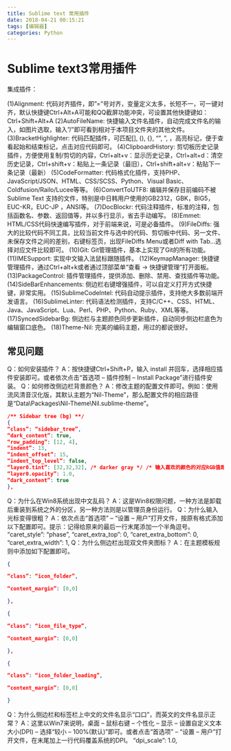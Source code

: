 ```yaml
---
title: Sublime text 常用插件
date: 2018-04-21 00:15:21
tags: [编辑器]
categories: Python
---
```


# Sublime text3常用插件

集成插件：

(1)Alignment: 代码对齐插件，即”=”号对齐，变量定义太多，长短不一，可一键对齐，默认快捷键Ctrl+Alt+A可能和QQ截屏功能冲突，可设置其他快捷键如：Ctrl+Shift+Alt+A
(2)AutoFileName: 快捷输入文件名插件，自动完成文件名的输入，如图片选取，输入”/”即可看到相对于本项目文件夹的其他文件。
(3)BracketHighlighter: 代码匹配插件，可匹配[], (), {}, “”, ”, ，高亮标记，便于查看起始和结束标记，点击对应代码即可。
(4)ClipboardHistory: 剪切板历史记录插件，方便使用复制/剪切的内容，Ctrl+alt+v：显示历史记录，Ctrl+alt+d：清空历史记录，Ctrl+shift+v：粘贴上一条记录（最旧），Ctrl+shift+alt+v：粘贴下一条记录（最新）
(5)CodeFormatter: 代码格式化插件，支持PHP、JavaScript/JSON、HTML、CSS/SCSS、Python、Visual Basic、Coldfusion/Railo/Lucee等等。
(6)ConvertToUTF8: 编辑并保存目前编码不被 Sublime Text 支持的文件，特别是中日韩用户使用的GB2312，GBK，BIG5，EUC-KR，EUC-JP ，ANSI等。
(7)DocBlockr: 代码注释插件，标准的注释，包括函数名、参数、返回值等，并以多行显示，省去手动编写。
(8)Emmet: HTML/CSS代码快速编写插件，对于前端来说，可是必备插件。
(9)FileDiffs: 强大的比较代码不同工具，比较当前文件与选中的代码、剪切板中代码、另一文件、未保存文件之间的差别，右键标签页，出现FileDiffs Menu或者Diff with Tab…选择对应文件比较即可。
(10)Git: Git管理插件，基本上实现了Git的所有功能。
(11)IMESupport: 实现中文输入法鼠标跟随插件。
(12)KeymapManager: 快捷键管理插件，通过Ctrl+alt+k或者通过顶部菜单“查看 -> 快捷键管理”打开面板。
(13)PackageControl: 插件管理插件，提供添加、删除、禁用、查找插件等功能。
(14)SideBarEnhancements: 侧边栏右键增强插件，可以自定义打开方式快捷键，非常实用。
(15)SublimeCodeIntel: 代码自动提示插件，支持绝大多数前端开发语言。
(16)SublimeLinter: 代码语法检测插件，支持C/C++、CSS、HTML、Java、JavaScript、Lua、Perl、PHP、Python、Ruby、XML等等。
(17)SyncedSidebarBg: 侧边栏与主题颜色同步更新插件，自动同步侧边栏底色为编辑窗口底色。
(18)Theme-Nil: 完美的编码主题，用过的都说很好。

## 常见问题

Q：如何安装插件？
A：按快捷键Ctrl+Shift+P，输入 install 并回车，选择相应插件安装即可。或者依次点击“首选项 – 插件控制 – Install Package”进行插件安装。
Q：如何修改侧边栏背景颜色？
A：修改主题的配置文件即可。例如：使用流风清音汉化版，其默认主题为“Nil-Theme”，那么配置文件的相应路径是“Data\Packages\Nil-Theme\Nil.sublime-theme”。

```json
/** Sidebar tree (bg) **/
{
“class”: “sidebar_tree”,
“dark_content”: true,
“row_padding”: [12, 4],
“indent”: 13,
“indent_offset”: 15,
“indent_top_level”: false,
“layer0.tint”: [32,32,32], /* darker gray */ /* 输入喜欢的颜色的对应RGB值即可 */
“layer0.opacity”: 1.0,
“dark_content”: true
},
```

Q：为什么在Win8系统出现中文乱码？
A：这是Win8权限问题，一种方法是卸载后重装到系统之外的分区，另一种方法则是以管理员身份运行。
Q：为什么输入光标变得很粗？
A：依次点击“首选项” – “设置 – 用户”打开文件，按原有格式添加以下配置即可。提示：记得给原来的最后一行末尾添加一个半角逗号。
“caret_style”: “phase”,
“caret_extra_top”: 0,
“caret_extra_bottom”: 0,
“caret_extra_width”: 1,
Q：为什么侧边栏出现双文件夹图标？
A：在主题模板规则中添加如下配置即可。

```json
{

“class”: “icon_folder”,

“content_margin”: [0,0]

},

{

“class”: “icon_file_type”,

“content_margin”: [0,0]

},

{

“class”: “icon_folder_loading”,

“content_margin”: [0,0]

}

```


Q：为什么侧边栏和标签栏上中文的文件名显示“口口”，而英文的文件名显示正常？
A：这里以Win7来说明，桌面 – 鼠标右键 – 个性化 – 显示 – 设置自定义文本大小(DPI) – 选择“较小 – 100%(默认)”即可。或者点击“首选项” – “设置 – 用户”打开文件，在末尾加上一行代码覆盖系统的DPI。
“dpi_scale”: 1.0,